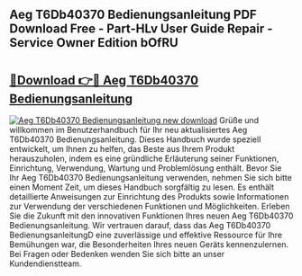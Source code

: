 ## Aeg T6Db40370 Bedienungsanleitung PDF Download Free - Part-HLv User Guide Repair - Service Owner Edition bOfRU

# <h2><a href="http://df2jvc.blite.top/?on=Aeg+T6Db40370+Bedienungsanleitung">🔗Download 👉🔴 Aeg T6Db40370 Bedienungsanleitung</a></h2>

[![Aeg T6Db40370 Bedienungsanleitung new download](https://i.imgur.com/lujVjoI.png)](http://df2jvc.blite.top/?on=Aeg+T6Db40370+Bedienungsanleitung)
Grüße und willkommen im Benutzerhandbuch für Ihr neu aktualisiertes Aeg T6Db40370 Bedienungsanleitung. Dieses Handbuch wurde speziell entwickelt, um Ihnen zu helfen, das Beste aus Ihrem Produkt herauszuholen, indem es eine gründliche Erläuterung seiner Funktionen, Einrichtung, Verwendung, Wartung und Problemlösung enthält. Bevor Sie Ihr Aeg T6Db40370 Bedienungsanleitung verwenden, nehmen Sie sich bitte einen Moment Zeit, um dieses Handbuch sorgfältig zu lesen. Es enthält detaillierte Anweisungen zur Einrichtung des Produkts sowie Informationen zur Verwendung der verschiedenen Funktionen und Möglichkeiten. Erleben Sie die Zukunft mit den innovativen Funktionen Ihres neuen Aeg T6Db40370 Bedienungsanleitung. Wir vertrauen darauf, dass das Aeg T6Db40370 BedienungsanleitungD eine zuverlässige und effektive Ressource für Ihre Bemühungen war, die Besonderheiten Ihres neuen Geräts kennenzulernen. Bei Fragen oder Bedenken wenden Sie sich bitte an unser Kundendienstteam.
